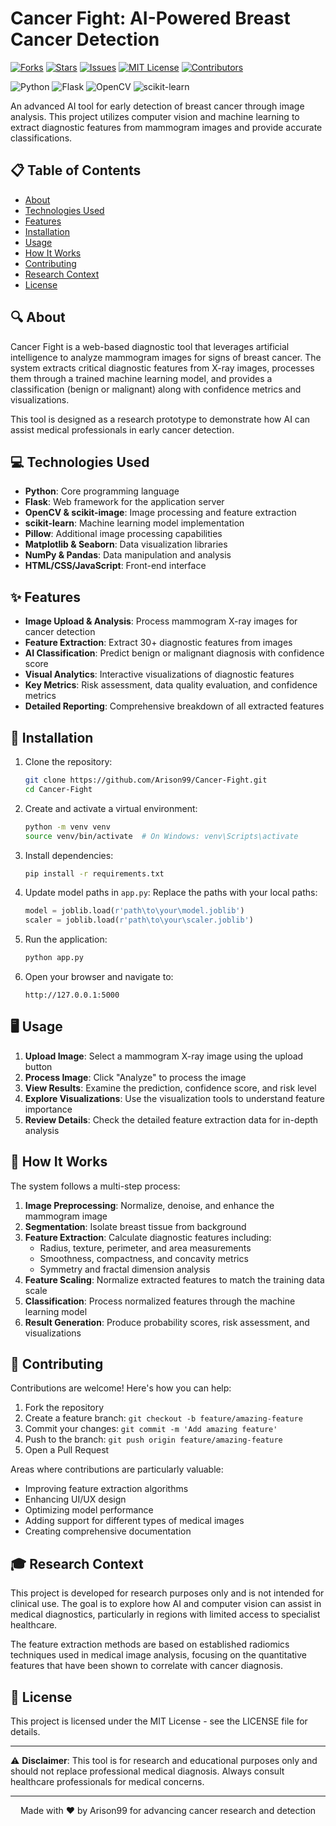 # Cancer Fight: AI-Powered Breast Cancer Detection

[![Forks](https://img.shields.io/github/forks/Arison99/Cancer-Fight?style=for-the-badge)](https://github.com/Arison99/Cancer-Fight/network/members)
[![Stars](https://img.shields.io/github/stars/Arison99/Cancer-Fight?style=for-the-badge)](https://github.com/Arison99/Cancer-Fight/stargazers)
[![Issues](https://img.shields.io/github/issues/Arison99/Cancer-Fight?style=for-the-badge)](https://github.com/Arison99/Cancer-Fight/issues)
[![MIT License](https://img.shields.io/github/license/Arison99/Cancer-Fight?style=for-the-badge)](https://github.com/Arison99/Cancer-Fight/blob/main/LICENSE)
[![Contributors](https://img.shields.io/github/contributors/Arison99/Cancer-Fight?style=for-the-badge)](https://github.com/Arison99/Cancer-Fight/graphs/contributors)

![Python](https://img.shields.io/badge/Python-3776AB?style=for-the-badge&logo=python&logoColor=white)
![Flask](https://img.shields.io/badge/Flask-000000?style=for-the-badge&logo=flask&logoColor=white)
![OpenCV](https://img.shields.io/badge/OpenCV-5C3EE8?style=for-the-badge&logo=opencv&logoColor=white)
![scikit-learn](https://img.shields.io/badge/scikit--learn-F7931E?style=for-the-badge&logo=scikit-learn&logoColor=white)

An advanced AI tool for early detection of breast cancer through image analysis. This project utilizes computer vision and machine learning to extract diagnostic features from mammogram images and provide accurate classifications.

## 📋 Table of Contents

- [About](#-about)
- [Technologies Used](#-technologies-used)
- [Features](#-features)
- [Installation](#-installation)
- [Usage](#-usage)
- [How It Works](#-how-it-works)
- [Contributing](#-contributing)
- [Research Context](#-research-context)
- [License](#-license)

## 🔍 About

Cancer Fight is a web-based diagnostic tool that leverages artificial intelligence to analyze mammogram images for signs of breast cancer. The system extracts critical diagnostic features from X-ray images, processes them through a trained machine learning model, and provides a classification (benign or malignant) along with confidence metrics and visualizations.

This tool is designed as a research prototype to demonstrate how AI can assist medical professionals in early cancer detection.

## 💻 Technologies Used

- **Python**: Core programming language
- **Flask**: Web framework for the application server
- **OpenCV & scikit-image**: Image processing and feature extraction
- **scikit-learn**: Machine learning model implementation
- **Pillow**: Additional image processing capabilities
- **Matplotlib & Seaborn**: Data visualization libraries
- **NumPy & Pandas**: Data manipulation and analysis
- **HTML/CSS/JavaScript**: Front-end interface

## ✨ Features

- **Image Upload & Analysis**: Process mammogram X-ray images for cancer detection
- **Feature Extraction**: Extract 30+ diagnostic features from images
- **AI Classification**: Predict benign or malignant diagnosis with confidence score
- **Visual Analytics**: Interactive visualizations of diagnostic features
- **Key Metrics**: Risk assessment, data quality evaluation, and confidence metrics
- **Detailed Reporting**: Comprehensive breakdown of all extracted features

## 🚀 Installation

1. Clone the repository:
    ```bash
    git clone https://github.com/Arison99/Cancer-Fight.git
    cd Cancer-Fight
    ```

2. Create and activate a virtual environment:
    ```bash
    python -m venv venv
    source venv/bin/activate  # On Windows: venv\Scripts\activate
    ```

3. Install dependencies:
    ```bash
    pip install -r requirements.txt
    ```

4. Update model paths in `app.py`:
    Replace the paths with your local paths:
    ```python
    model = joblib.load(r'path\to\your\model.joblib')
    scaler = joblib.load(r'path\to\your\scaler.joblib')
    ```

5. Run the application:
    ```bash
    python app.py
    ```

6. Open your browser and navigate to:
    ```
    http://127.0.0.1:5000
    ```

## 🖥️ Usage

1. **Upload Image**: Select a mammogram X-ray image using the upload button
2. **Process Image**: Click "Analyze" to process the image
3. **View Results**: Examine the prediction, confidence score, and risk level
4. **Explore Visualizations**: Use the visualization tools to understand feature importance
5. **Review Details**: Check the detailed feature extraction data for in-depth analysis

## 🔬 How It Works

The system follows a multi-step process:

1. **Image Preprocessing**: Normalize, denoise, and enhance the mammogram image
2. **Segmentation**: Isolate breast tissue from background
3. **Feature Extraction**: Calculate diagnostic features including:
    - Radius, texture, perimeter, and area measurements
    - Smoothness, compactness, and concavity metrics
    - Symmetry and fractal dimension analysis
4. **Feature Scaling**: Normalize extracted features to match the training data scale
5. **Classification**: Process normalized features through the machine learning model
6. **Result Generation**: Produce probability scores, risk assessment, and visualizations

## 🤝 Contributing

Contributions are welcome! Here's how you can help:

1. Fork the repository
2. Create a feature branch: `git checkout -b feature/amazing-feature`
3. Commit your changes: `git commit -m 'Add amazing feature'`
4. Push to the branch: `git push origin feature/amazing-feature`
5. Open a Pull Request

Areas where contributions are particularly valuable:
- Improving feature extraction algorithms
- Enhancing UI/UX design
- Optimizing model performance
- Adding support for different types of medical images
- Creating comprehensive documentation

## 🎓 Research Context

This project is developed for research purposes only and is not intended for clinical use. The goal is to explore how AI and computer vision can assist in medical diagnostics, particularly in regions with limited access to specialist healthcare.

The feature extraction methods are based on established radiomics techniques used in medical image analysis, focusing on the quantitative features that have been shown to correlate with cancer diagnosis.

## 📄 License

This project is licensed under the MIT License - see the LICENSE file for details.

---

⚠️ **Disclaimer**: This tool is for research and educational purposes only and should not replace professional medical diagnosis. Always consult healthcare professionals for medical concerns.

---

<p align="center">Made with ❤️ by Arison99 for advancing cancer research and detection</p>